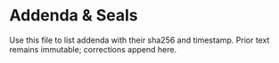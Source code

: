 # Addenda & Seals
Use this file to list addenda with their sha256 and timestamp. Prior text remains immutable; corrections append here.
